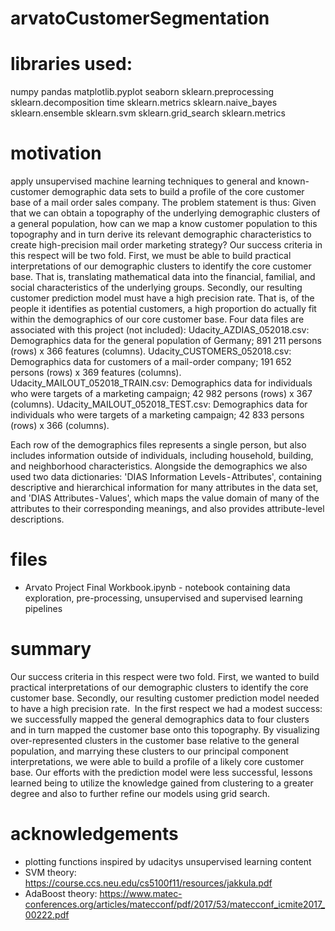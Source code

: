 # arvatoCustomerSegmentation
# libraries used:
numpy
pandas
matplotlib.pyplot
seaborn
sklearn.preprocessing
sklearn.decomposition
time
sklearn.metrics
sklearn.naive_bayes
sklearn.ensemble
sklearn.svm
sklearn.grid_search
sklearn.metrics

# motivation

apply unsupervised machine learning techniques to general and known-customer demographic data sets to build a profile of the core customer base of a mail order sales company.
The problem statement is thus: Given that we can obtain a topography of the underlying demographic clusters of a general population, how can we map a know customer population to this topography and in turn derive its relevant demographic characteristics to create high-precision mail order marketing strategy?
Our success criteria in this respect will be two fold. First, we must be able to build practical interpretations of our demographic clusters to identify the core customer base. That is, translating mathematical data into the financial, familial, and social characteristics of the underlying groups. Secondly, our resulting customer prediction model must have a high precision rate. That is, of the people it identifies as potential customers, a high proportion do actually fit within the demographics of our core customer base.
Four data files are associated with this project (not included):
Udacity_AZDIAS_052018.csv: Demographics data for the general population of Germany; 891 211 persons (rows) x 366 features (columns).
Udacity_CUSTOMERS_052018.csv: Demographics data for customers of a mail-order company; 191 652 persons (rows) x 369 features (columns).
Udacity_MAILOUT_052018_TRAIN.csv: Demographics data for individuals who were targets of a marketing campaign; 42 982 persons (rows) x 367 (columns).
Udacity_MAILOUT_052018_TEST.csv: Demographics data for individuals who were targets of a marketing campaign; 42 833 persons (rows) x 366 (columns).

Each row of the demographics files represents a single person, but also includes information outside of individuals, including household, building, and neighborhood characteristics.
Alongside the demographics we also used two data dictionaries: 'DIAS Information Levels - Attributes', containing descriptive and hierarchical information for many attributes in the data set, and 'DIAS Attributes - Values', which maps the value domain of many of the attributes to their corresponding meanings, and also provides attribute-level descriptions.

# files

- Arvato Project Final Workbook.ipynb - notebook containing data exploration, pre-processing, unsupervised and supervised learning pipelines

# summary

Our success criteria in this respect were two fold. First, we wanted to build practical interpretations of our demographic clusters to identify the core customer base. Secondly, our resulting customer prediction model needed to have a high precision rate. 
In the first respect we had a modest success: we successfully mapped the general demographics data to four clusters and in turn mapped the customer base onto this topography. By visualizing over-represented clusters in the customer base relative to the general population, and marrying these clusters to our principal component interpretations, we were able to build a profile of a likely core customer base.
Our efforts with the prediction model were less successful, lessons learned being to utilize the knowledge gained from clustering to a greater degree and also to further refine our models using grid search.

# acknowledgements

- plotting functions inspired by udacitys unsupervised learning content
- SVM theory: https://course.ccs.neu.edu/cs5100f11/resources/jakkula.pdf
- AdaBoost theory: https://www.matec-conferences.org/articles/matecconf/pdf/2017/53/matecconf_icmite2017_00222.pdf
